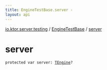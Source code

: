 ```yaml
---
title: EngineTestBase.server - 
layout: api
---
```


<div class='api-docs-breadcrumbs'><a href="../index.html">io.ktor.server.testing</a> / <a href="index.html">EngineTestBase</a> / <a href="./server.html">server</a></div>

# server

<div class="signature"><code><span class="keyword">protected</span> <span class="keyword">var </span><span class="identifier">server</span><span class="symbol">: </span><a href="index.html#TEngine"><span class="identifier">TEngine</span></a><span class="symbol">?</span></code></div>
